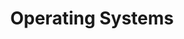 ---
layout: slides
title: Operating Systems
image_url: /images/amiga3.5.png
caption: Διαφάνειες για το κεφάλαιο Consoles
slides:
  - psvita
  - atari-2600
---